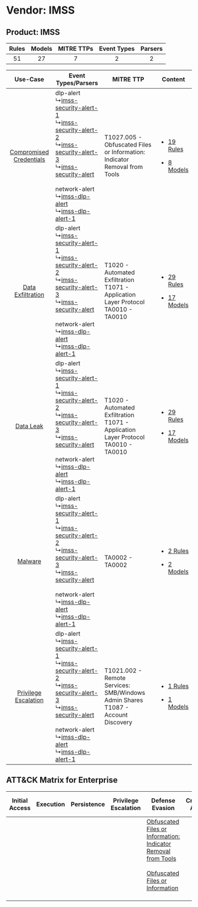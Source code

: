 Vendor: IMSS
============
Product: IMSS
-------------
| Rules | Models | MITRE TTPs | Event Types | Parsers |
|:-----:|:------:|:----------:|:-----------:|:-------:|
|  51   |   27   |     7      |      2      |    2    |

|    Use-Case    | Event Types/Parsers    | MITRE TTP    | Content    |
|:----:| ---- | ---- | ---- |
| [Compromised Credentials](../../../UseCases/uc_compromised_credentials.md) |  dlp-alert<br> ↳[imss-security-alert-1](Ps/pC_imsssecurityalert1.md)<br> ↳[imss-security-alert-2](Ps/pC_imsssecurityalert2.md)<br> ↳[imss-security-alert-3](Ps/pC_imsssecurityalert3.md)<br> ↳[imss-security-alert](Ps/pC_imsssecurityalert.md)<br><br> network-alert<br> ↳[imss-dlp-alert](Ps/pC_imssdlpalert.md)<br> ↳[imss-dlp-alert-1](Ps/pC_imssdlpalert1.md)<br> | T1027.005 - Obfuscated Files or Information: Indicator Removal from Tools<br>    | [<ul><li>19 Rules</li></ul><ul><li>8 Models</li></ul>](RM/r_m_imss_imss_Compromised_Credentials.md) |
|       [Data Exfiltration](../../../UseCases/uc_data_exfiltration.md)       |  dlp-alert<br> ↳[imss-security-alert-1](Ps/pC_imsssecurityalert1.md)<br> ↳[imss-security-alert-2](Ps/pC_imsssecurityalert2.md)<br> ↳[imss-security-alert-3](Ps/pC_imsssecurityalert3.md)<br> ↳[imss-security-alert](Ps/pC_imsssecurityalert.md)<br><br> network-alert<br> ↳[imss-dlp-alert](Ps/pC_imssdlpalert.md)<br> ↳[imss-dlp-alert-1](Ps/pC_imssdlpalert1.md)<br> | T1020 - Automated Exfiltration<br>T1071 - Application Layer Protocol<br>TA0010 - TA0010<br> | [<ul><li>29 Rules</li></ul><ul><li>17 Models</li></ul>](RM/r_m_imss_imss_Data_Exfiltration.md)      |
|    [Data Leak](../../../UseCases/uc_data_leak.md)    |  dlp-alert<br> ↳[imss-security-alert-1](Ps/pC_imsssecurityalert1.md)<br> ↳[imss-security-alert-2](Ps/pC_imsssecurityalert2.md)<br> ↳[imss-security-alert-3](Ps/pC_imsssecurityalert3.md)<br> ↳[imss-security-alert](Ps/pC_imsssecurityalert.md)<br><br> network-alert<br> ↳[imss-dlp-alert](Ps/pC_imssdlpalert.md)<br> ↳[imss-dlp-alert-1](Ps/pC_imssdlpalert1.md)<br> | T1020 - Automated Exfiltration<br>T1071 - Application Layer Protocol<br>TA0010 - TA0010<br> | [<ul><li>29 Rules</li></ul><ul><li>17 Models</li></ul>](RM/r_m_imss_imss_Data_Leak.md)    |
|    [Malware](../../../UseCases/uc_malware.md)    |  dlp-alert<br> ↳[imss-security-alert-1](Ps/pC_imsssecurityalert1.md)<br> ↳[imss-security-alert-2](Ps/pC_imsssecurityalert2.md)<br> ↳[imss-security-alert-3](Ps/pC_imsssecurityalert3.md)<br> ↳[imss-security-alert](Ps/pC_imsssecurityalert.md)<br><br> network-alert<br> ↳[imss-dlp-alert](Ps/pC_imssdlpalert.md)<br> ↳[imss-dlp-alert-1](Ps/pC_imssdlpalert1.md)<br> | TA0002 - TA0002<br>    | [<ul><li>2 Rules</li></ul><ul><li>2 Models</li></ul>](RM/r_m_imss_imss_Malware.md)    |
|    [Privilege Escalation](../../../UseCases/uc_privilege_escalation.md)    |  dlp-alert<br> ↳[imss-security-alert-1](Ps/pC_imsssecurityalert1.md)<br> ↳[imss-security-alert-2](Ps/pC_imsssecurityalert2.md)<br> ↳[imss-security-alert-3](Ps/pC_imsssecurityalert3.md)<br> ↳[imss-security-alert](Ps/pC_imsssecurityalert.md)<br><br> network-alert<br> ↳[imss-dlp-alert](Ps/pC_imssdlpalert.md)<br> ↳[imss-dlp-alert-1](Ps/pC_imssdlpalert1.md)<br> | T1021.002 - Remote Services: SMB/Windows Admin Shares<br>T1087 - Account Discovery<br>      | [<ul><li>1 Rules</li></ul><ul><li>1 Models</li></ul>](RM/r_m_imss_imss_Privilege_Escalation.md)     |

ATT&CK Matrix for Enterprise
----------------------------
| Initial Access | Execution | Persistence | Privilege Escalation | Defense Evasion                                                                                                                                                                                            | Credential Access | Discovery                                                              | Lateral Movement                                                                                                                                                       | Collection | Command and Control                                                             | Exfiltration                                                                | Impact |
| -------------- | --------- | ----------- | -------------------- | ---------------------------------------------------------------------------------------------------------------------------------------------------------------------------------------------------------- | ----------------- | ---------------------------------------------------------------------- | ---------------------------------------------------------------------------------------------------------------------------------------------------------------------- | ---------- | ------------------------------------------------------------------------------- | --------------------------------------------------------------------------- | ------ |
|                |           |             |                      | [Obfuscated Files or Information: Indicator Removal from Tools](https://attack.mitre.org/techniques/T1027/005)<br><br>[Obfuscated Files or Information](https://attack.mitre.org/techniques/T1027)<br><br> |                   | [Account Discovery](https://attack.mitre.org/techniques/T1087)<br><br> | [Remote Services](https://attack.mitre.org/techniques/T1021)<br><br>[Remote Services: SMB/Windows Admin Shares](https://attack.mitre.org/techniques/T1021/002)<br><br> |            | [Application Layer Protocol](https://attack.mitre.org/techniques/T1071)<br><br> | [Automated Exfiltration](https://attack.mitre.org/techniques/T1020)<br><br> |        |